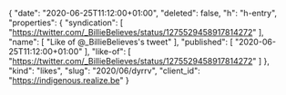 {
  "date": "2020-06-25T11:12:00+01:00",
  "deleted": false,
  "h": "h-entry",
  "properties": {
    "syndication": [
      "https://twitter.com/_BillieBelieves/status/1275529458917814272"
    ],
    "name": [
      "Like of @_BillieBelieves's tweet"
    ],
    "published": [
      "2020-06-25T11:12:00+01:00"
    ],
    "like-of": [
      "https://twitter.com/_BillieBelieves/status/1275529458917814272"
    ]
  },
  "kind": "likes",
  "slug": "2020/06/dyrrv",
  "client_id": "https://indigenous.realize.be"
}
